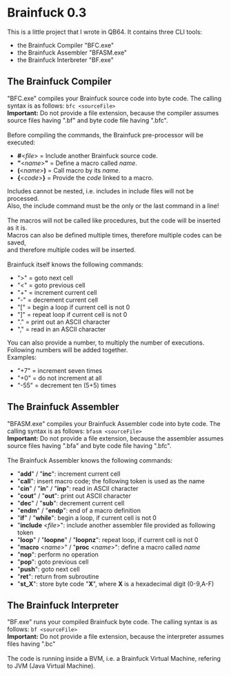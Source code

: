 # Brainfuck 0.3

This is a little project that I wrote in QB64.
It contains three CLI tools:

- the Brainfuck Compiler "BFC.exe"
- the Brainfuck Assembler "BFASM.exe"
- the Brainfuck Interbreter "BF.exe"

## The Brainfuck Compiler

"BFC.exe" compiles your Brainfuck source code into byte code.
The calling syntax is as follows: ```bfc <sourceFile>```
\
**Important:** Do not provide a file extension, because the compiler assumes source files having ".bf" and byte code file having ".bfc".
\
\
Before compiling the commands,
the Brainfuck pre-processor will be executed:

- **#**&lt;*file*&gt; = Include another Brainfuck source code.
- **"**&lt;*name*&gt;**"** = Define a macro called *name*.
- **(**&lt;*name*&gt;**)** = Call macro by its *name*.
- **{**&lt;*code*&gt;**}** = Provide the *code* linked to a macro.

Includes cannot be nested,
i.e. includes in include files will not be processed.
\
Also,
the include command must be the only or the last command in a line!
\
\
The macros will not be called like procedures,
but the code will be inserted as it is.
\
Macros can also be defined multiple times,
therefore multiple codes can be saved,
\
and therefore multiple codes will be inserted.
\
\
Brainfuck itself knows the following commands:

- "&gt;" = goto next cell
- "&lt;" = goto previous cell
- "+" = increment current cell
- "-" = decrement current cell
- "[" = begin a loop if current cell is not 0
- "]" = repeat loop if current cell is not 0
- "." = print out an ASCII character
- "," = read in an ASCII character

You can also provide a number, to multiply the number of executions. Following numbers will be added together.
\
Examples:

- "+7" = increment seven times
- "+0" = do not increment at all
- "-55" = decrement ten (5+5) times

## The Brainfuck Assembler

"BFASM.exe" compiles your Brainfuck Assembler code into byte code.
The calling syntax is as follows: ```bfasm <sourceFile>```
\
**Important:** Do not provide a file extension, because the assembler assumes source files having ".bfa" and byte code file having ".bfc".
\
\
The Brainfuck Assembler knows the following commands:

- "**add**" / "**inc**": increment current cell
- "**call**": insert macro code; the following token is used as the name
- "**cin**" / "**in**" / "**inp**": read in ASCII character
- "**cout**" / "**out**": print out ASCII character
- "**dec**" / "**sub**": decrement current cell
- "**endm**" / "**endp**": end of a macro definition
- "**if**" / "**while**": begin a loop, if current cell is not 0
- "**include** &lt;*file*&gt;": include another assembler file provided as following token
- "**loop**" / "**loopne**" / "**loopnz**": repeat loop, if current cell is not 0
- "**macro** &lt;*name*&gt;" / "**proc** &lt;*name*&gt;": define a macro called *name*
- "**nop**": perform no operation
- "**pop**": goto previous cell
- "**push**": goto next cell
- "**ret**": return from subroutine
- "**st_X**": store byte code "**X**", where **X** is a hexadecimal digit (0-9,A-F)

## The Brainfuck Interpreter

"BF.exe" runs your compiled Brainfuck byte code.
The calling syntax is as follows: ```bf <sourceFile>```
\
**Important:** Do not provide a file extension, because the interpreter assumes files having ".bc"
\
\
The code is running inside a BVM,
i.e. a Brainfuck Virtual Machine,
refering to JVM (Java Virtual Machine).
